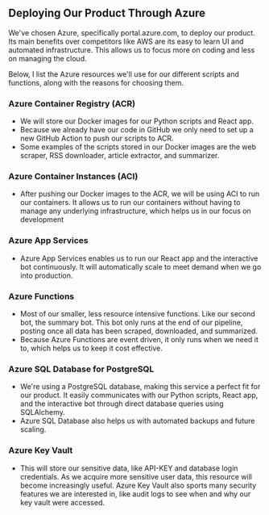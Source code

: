 ## Deploying Our Product Through Azure

We've chosen Azure, specifically portal.azure.com, to deploy our product.
Its main benefits over competitors like AWS are its easy to learn UI and automated infrastructure. This allows us to focus more on coding and less on managing the cloud.

Below, I list the Azure resources we'll use for our different scripts and functions, along with the reasons for choosing them.
### Azure Container Registry (ACR)

- We will store our Docker images for our Python scripts and React app. 
- Because we already have our code in GitHub we only need to set up a new GitHub Action to push our scripts to ACR.
- Some examples of the scripts stored in our Docker images are the web scraper, RSS downloader, article extractor, and summarizer.

### Azure Container Instances (ACI)
- After pushing our Docker images to the ACR, we will be using ACI to run our containers. It allows us to run our containers without having to manage any underlying infrastructure, which helps us in our focus on development

### Azure App Services

- Azure App Services enables us to run our React app and the interactive bot continuously. It will automatically scale to meet demand when we go into production.

### Azure Functions

- Most of our smaller, less resource intensive functions. Like our second bot, the summary bot. This bot only runs at the end of our pipeline, posting once all data has been scraped, downloaded, and summarized.
- Because Azure Functions are event driven, it only runs when we need it to, which helps us to keep it cost effective. 

### Azure SQL Database for PostgreSQL

- We're using a PostgreSQL database, making this service a perfect fit for our product. It easily communicates with our Python scripts, React app, and the interactive bot through direct database queries using SQLAlchemy.
- Azure SQL Database also helps us with automated backups and future scaling.

### Azure Key Vault

- This will store our sensitive data, like API-KEY and database login credentials. As we acquire more sensitive user data, this resource will become increasingly useful. Azure Key Vault also sports many security features we are interested in, like audit logs to see when and why our key vault were accessed.
